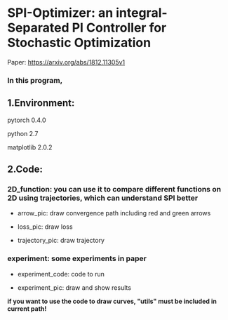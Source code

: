 # SPI-Optimizer: an integral-Separated PI Controller for Stochastic Optimization

Paper: https://arxiv.org/abs/1812.11305v1

### In this program,



## 1.Environment:

pytorch 0.4.0

python 2.7

matplotlib 2.0.2



## 2.Code:



### 2D_function:   you can use it to compare different functions on 2D using  trajectories, which can understand SPI better



- arrow_pic:  draw convergence path including red and green arrows

- loss_pic: draw loss

- trajectory_pic: draw trajectory



### experiment:  some experiments in paper



- experiment_code: code to run

- experiment_pic: draw and show results



**if you want to use the code to draw curves, "utils"  must be included in current path!**
